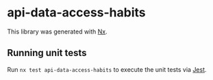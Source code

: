 # api-data-access-habits

This library was generated with [Nx](https://nx.dev).

## Running unit tests

Run `nx test api-data-access-habits` to execute the unit tests via [Jest](https://jestjs.io).
